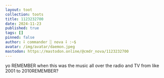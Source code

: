 ```yaml
---
layout: toot
collection: toots
title: 1123232700
date: 2024-11-23
published: true
tags: []
pinned: false
author: ⸸ commander ░ nova ⸸ :~$
avatar: /img/avatar/daemon.jpeg
mastodon: https://mastodon.online/@cmdr_nova/1123232700
---
```


yo REMEMBER when this was the music all over the radio and TV from like 2001 to 2010REMEMBER?
